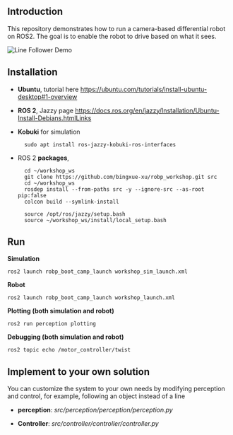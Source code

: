## Introduction 

This repository demonstrates how to run a camera-based differential robot on ROS2.
The goal is to enable the robot to drive based on what it sees.

![Line Follower Demo](assets/line_follower_demo.gif)

## Installation 

- **Ubuntu**, tutorial here https://ubuntu.com/tutorials/install-ubuntu-desktop#1-overview

- **ROS 2**, Jazzy page https://docs.ros.org/en/jazzy/Installation/Ubuntu-Install-Debians.htmlLinks 

- **Kobuki** for simulation

        sudo apt install ros-jazzy-kobuki-ros-interfaces

- ROS 2 **packages**, 

        cd ~/workshop_ws
        git clone https://github.com/bingxue-xu/robp_workshop.git src
        cd ~/workshop_ws
        rosdep install --from-paths src -y --ignore-src --as-root pip:false
        colcon build --symlink-install

        source /opt/ros/jazzy/setup.bash
        source ~/workshop_ws/install/local_setup.bash

## Run

**Simulation** 

    ros2 launch robp_boot_camp_launch workshop_sim_launch.xml

**Robot**

    ros2 launch robp_boot_camp_launch workshop_launch.xml

**Plotting (both simulation and robot)**

    ros2 run perception plotting

**Debugging (both simulation and robot)**

    ros2 topic echo /motor_controller/twist


## Implement to your own solution

You can customize the system to your own needs by modifying perception and control, for example, following an object instead of a line

- **perception**:  *src/perception/perception/perception.py*

- **Controller**: *src/controller/controller/controller.py*